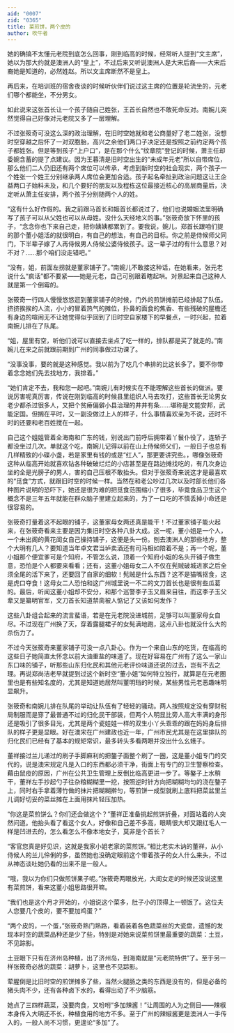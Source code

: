 ```yaml
---
aid: "0007"
zid: "0365"
title: 菜煎饼，两个皮的
author: 吹牛者
---
```


她的确搞不太懂元老院到底怎么回事，刚到临高的时候，经常听人提到“文主席”，她以为那大约就是澳洲人的“皇上”，不过后来又听说澳洲人是大宋后裔――大宋后裔她是知道的，必然姓赵。所以文主席断然不是皇上。

再后来，在培训班的宿舍夜谈的时候听伙伴们说过这主席的位置是轮流坐的，元老们哪个都能坐，不分男女。

如此说来这张首长让一个孩子随自己姓张，王首长自然也不敢死命反对。南婉儿突然觉得自己好像对元老院又多了一层理解。

不过张筱奇可没这么深的政治理解，在旧时空她就和老公商量好了老二姓张，没想时空穿越之后怀了一对双胞胎，高兴之余他们两口子决定还是按照之前约定两个孩子都姓张。但是等到孩子“上户口”，是在那个什么“纹章院”登记的时候，萧主任却委婉含蓄的提了点建议。因为王暮清是旧时空出生的“未成年元老”所以自带席位，那么他们二人仍旧还有两个席位可以传承，考虑到新时空的社会现实，两个孩子一个姓张一个姓王分别继承两人席位会更加合适。孩子起名牵扯到政治问题这让王企益两口子始料未及，和几个要好的朋友以及程栋这位最接近核心的高层商量后，决定听从萧主任安排，两个孩子分别随两个人的姓。

“这有什么好作假的。我之前跟马首长和姬首长都说过了，他们也说婚姻法里明确写了孩子可以从父姓也可以从母姓。没什么天经地义的事。”张筱奇放下怀里的孩子，“念念你也下来自己走，把你姨姨都累到了。要我说，婉儿，郑首长跟咱们提的那个董小姐活的就很明白，有自己的想法，有自己的目标。你之前是侍候师父同门，下半辈子嫁了人再侍候男人侍候公婆侍候孩子。这一辈子过的有什么意思？对不对？……那个咱们没走错吧。”

“没有，姐，前面左拐就是董家铺子了。”南婉儿不敢接这种话，在她看来，张元老说什么“疯话”都不要紧――她是元老，自己可别跟着瞎起哄。对景起来自己这种人就是第一个倒霉的。

张筱奇一行四人慢慢悠悠逛到董家铺子的时候，门外的煎饼摊前已经排起了队伍。挤挤挨挨的人流，小小的冒着热气的摊位，扑鼻的面食的焦香、有些残破的屋檐还有身边的喧闹无不让她觉得似乎回到了旧时空自家楼下的早餐点，一时兴起，拉着南婉儿排在了队尾。

“姐，屋里有空，听他们说可以直接去坐点了吃一样的，排队都是买了就走的。”南婉儿在来之前就跟前期到广州的同事做过功课了。

“没事没事，要的就是这种感觉。我以前为了吃几个串排的比这长多了。要不你带着念念她们先去找地方，我排着。”

“她们肯定不去，我和您一起吧。”南婉儿有时候实在不能理解这些首长的做派。要说厉害呢真厉害，传说在刚到临高的时候县里组织人马去攻打，这些首长无论男女老少都杀过很多人，又把个贫瘠偏僻小县治理的井井有条……堪称是文能安邦，武能定国。但搁在平时，又一副没做过上人的样子，什么事情喜欢亲为不说，还时不时的还要和老百姓搅在一起。

自己这个姐姐管着全海南和广东的钱，别说出门前呼后拥带着丫鬟仆役了，连轿子都没坐过几次。单就这个吃，南婉儿记得以前在山上侍候师父们，一般日子也总有几样精致的小碟小盏，若是家里有钱的或是“红人”，那更要讲究些。，哪像张筱奇这种从临高开始就喜欢钻各种破破烂烂的小店甚至是在路边摊找吃的，有几次身边坐的全是光膀子的男人，害的自己压根不敢抬头。但对于张筱奇来说这才是最喜欢的“觅食”方式，就跟旧时空的时候一样。当然在和老公吵过几次以及时部长他们各种图片说明的恐吓下，她还是很为难的把觅食范围缩小了很多，毕竟食品卫生这个概念不是三年五年就能在群众脑子里建立起来的，为了一口吃的不慎丢掉小命还是很容易的。

张筱奇打量着这不起眼的铺子，这董家母女两还真是能干！不过董家铺子能火起来，在张筱奇看来主要是因为集旧时空各种八卦大成。这一呢，董小姐是一个人，一个未出阁的黄花闺女自己操持铺子，这便是头一份。刨去澳洲人的那些地方，整个大明有几人？要知道当年卓文君当垆卖酒还有司马相如陪着不是；再一个呢，董小姐那个便宜爹可是个知府，不管怎么说，顶着一个知府小姐的名头开铺子做生意，恐怕是个人都要来看看；还有，这董小姐母女二人不仅在髡贼破城进家之后全须全尾的活下来了，还要回了自家的细软！髡贼是什么东西？这不是猫嘴抠食，这是虎口夺食！这母女二人恐怕和这广州城里说一不二的文刀首长也是很有些瓜葛的。最后，听闻这董小姐却不安分，和那个巡警李子玉又眉来目往，而这李子玉父辈又是纂明官军，文刀首长知道禁脔被人惦记了又该如何发作？

这些八卦组合起来的流言蜚语，若是在元老院没进城前，足够可以叫董家母女自尽。不过现在广州换了天，穿着露腿裙子的女髡满地跑，这点八卦也就没什么大的杀伤力了。

不过今天张筱奇来董家铺子可没一点八卦心。作为一个来自山东的吃货，在临高的这些日子她简直太怀念以前大油重盐的味道了。现在好容易在广州有了这么一家山东口味的铺子，听那些山东归化民和其他元老评价味道还说的过去，岂有不去之理。再说郑尚洁老早就提到过这个新时空“董小姐”如何特立独行，就算是在元老圈里也是有些知名度的，尤其是知道她居然叫董明珰的时候，某些男性元老恶趣味明显飙升。

张筱奇和南婉儿排在队尾的举动让队伍有了轻轻的骚动。两人按照规定没有穿财税局制服而是穿了最普通不过的归化民干部装，但两个人明显比旁人高大丰满的身形还是吸引了很多目光，尤其是两个瓷娃娃一样的双生小丫头乖乖的跟在妈妈身后排队的样子更是显眼。好在澳宋在广州建政也近一年，广州市民尤其是在这里排队的归化民们已经有了基本的规矩常识，最多转头多看两眼并没出什么幺蛾子。

董祥接过兰儿递过的刷子手脚麻利的把鏊子面整个刷了一圈，这是董小姐专门的交代的，说是澳宋规定凡是入口的东西都必须干净，街面上有专门的卫生警察检查。藉由鼠疫的原因，广州在公共卫生管理上反倒比临高更进一步了。等鏊子上水稍干，董祥左手抄起勺子往杂粮糊糊里一挖，按照逆时针方向把糊糊均匀的浇在鏊子上，同时右手拿着薄竹做的抹片把糊糊擀匀，等煎饼一成型就刷上底料把菜盆里兰儿调好切妥的菜丝摊在上面用抹片轻压加热。

“你这是菜煎饼么？你们还会做这个？”董祥正准备挑起煎饼折叠，对面站着的人突然问道。他抬头看了看这个女人，好像和自己差不多高，眼睛很大却又跟红毛人一样是凹进去的，怎么看怎么不像本地女子，莫非是个首长？

“客官您真是好见识，这就是我家小姐老家的菜煎饼。”相比老实木讷的董祥，从小侍候人的兰儿伶俐的多，虽然她也没确定眼前这个带着孩子的女人什么来头，不过从神态谈吐她仍看的出来不是一般人。

“哦，我以为你们只做煎饼果子呢。”张筱奇两眼放光，大闺女走的时候还没说这里有菜煎饼，看来这董小姐思路很开嘛。

“我们也是这个月才开始的，小姐说这个菜多，肚子小的顶得上一顿饭了。这位夫人您要几个皮的，要不要加鸡蛋？”

“两个皮的，一个蛋，”张筱奇熟门熟路，看着装着各色蔬菜丝的大瓷盘，遗憾的发现本时空的蔬菜品种还是少了些，特别是对她来说菜煎饼里最重要的蔬菜：土豆，不见踪影。

土豆眼下只有在济州岛种植，出了济州岛，到海南就是“元老院特供”了。至于另一样张筱奇必放的蔬菜：胡萝卜，这里也不见踪影。

荤腥倒是比旧时空的煎饼摊多了些，当然火腿肠之类的东西是没有的，但是必备的猪头肉不少，还有各种卤下水的，看得出动了不少脑筋。

她点了三四样蔬菜，没要肉食，又吩咐“多加辣酱！”让周围的人为之侧目――辣椒本身传入大明还不长，种植食用的地方不多。至于广州的辣椒酱更是澳洲人一手传入的，一般人尚不习惯，更遑论“多加”了。
